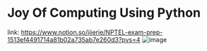 # Joy Of Computing Using Python 
link: https://www.notion.so/iiierie/NPTEL-exam-prep-1513ef4491714a81b02a735ab7e260d3?pvs=4
![image](https://github.com/iiierie/NPTEL-MOOC/assets/130133382/b4e9d116-201e-4b12-8186-fb16eba4c134)
